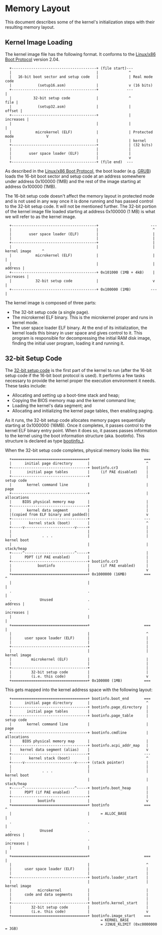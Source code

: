 # Memory Layout

This document describes some of the kernel's initialization steps with their
resulting memory layout.

## Kernel Image Loading

The kernel image file has the following format. It conforms to the
[Linux/x86 Boot Protocol](https://www.kernel.org/doc/html/latest/x86/boot.html)
version 2.04.

```
  +---------------------------------------+ (file start)---
  |                                       |              ^
  |   16-bit boot sector and setup code   |              | Real mode code
  |            (setup16.asm)              |              v (16 bits)
  +---------------------------------------+             ---                             |
  |          32-bit setup code            |              ^                         file |
  |            (setup32.asm)              |              |                       offset |
  +---------------------------------------+              |                    increases |
  |                                       |              |                              |
  |           microkernel (ELF)           |              | Protected mode               V
  |                                       |              | kernel
  +---------------------------------------+              | (32 bits)
  |                                       |              |
  |        user space loader (ELF)        |              |
  |                                       |              v
  +---------------------------------------+ (file end)  ---
```

As described in the
[Linux/x86 Boot Protocol](https://www.kernel.org/doc/html/latest/x86/boot.html),
the boot loader (e.g. [GRUB](https://www.gnu.org/software/grub/)) loads the
16-bit boot sector and setup code at an address somewhere under address 0x100000
(1MB) and the rest of the image starting at address 0x100000 (1MB).

The 16-bit setup code doesn't affect the memory layout in protected mode and
is not used in any way once it is done running and has passed control to the
32-bit setup code. It will not be mentioned further. The 32-bit portion of the
kernel image file loaded starting at address 0x100000 (1 MB) is what we will
refer to as the kernel image.

```
  +---------------------------------------+                        ---
  |                                       |                         ^
  |        user space loader (ELF)        |                         |
  |                                       |                         |
  +---------------------------------------+                         |
  |                                       |                         | kernel image     ^
  |           microkernel (ELF)           |                         |                  |
  |                                       |                         |          address |
  +---------------------------------------+ 0x101000 (1MB + 4kB)    |        increases |
  |           32-bit setup code           |                         v                  |
  +---------------------------------------+ 0x100000 (1MB)         ---                 |
```

The kernel image is composed of three parts:

* The 32-bit setup code (a single page).
* The microkernel ELF binary. This is the microkernel proper and runs in
kernel mode.
* The user space loader ELF binary. At the end of its initialization, the kernel
loads this binary in user space and gives control to it. This program is
responsible for decompressing the initial RAM disk image, finding the initial
user program, loading it and running it.

## 32-bit Setup Code

The [32-bit setup code](../kernel/interface/i686/setup/setup32.asm) is the
first part of the kernel to run (after the 16-bit setup code if the 16-bit boot
protocol is used). It performs a few tasks necessary to provide the kernel
proper the execution environment it needs. These tasks include:

* Allocating and setting up a boot-time stack and heap;
* Copying the BIOS memory map and the kernel command line;
* Loading the kernel's data segment; and
* Allocating and initializing the kernel page tables, then enabling paging.

As it runs, the 32-bit setup code allocates memory pages sequentially starting
at 0x1000000 (16MB). Once it completes, it passes control to the kernel ELF
binary entry point. When it does so, it passes passes information to the kernel
using the boot information structure (aka. bootinfo). This structure is
declared as type [bootinfo_t](kernel/interface/i686/types.h).

When the 32-bit setup code completes, physical memory looks like this:

```
  +===================================+                         ===
  |      initial page directory       |                          ^
  +-----------------------------------+ bootinfo.cr3             |
  |       initial page tables         |     (if PAE disabled)    |
  +-----------------------------------+                          | setup code
  |       kernel command line         |                          | page
  +-----------------------------------+                          | allocations
  |     BIOS physical memory map      |                          |
  +-----------------------------------+                          |
  |       kernel data segment         |                          |
  |(copied from ELF binary and padded)|                          v
  +-----------------------------------+                         ---
  |        kernel stack (boot)        |                          ^
  +-----v-----------------------v-----+                          |
  |                                   |                          |
  |              . . .                |                          | kernel boot
  |                                   |                          | stack/heap
  +-----^-----------------------^-----+                          |
  |      PDPT (if PAE enabled)        |                          |
  +-----------------------------------+ bootinfo.cr3             |
  |            bootinfo               |     (if PAE enabled)     |
  |                                   |                          v
  +===================================+ 0x1000000 (16MB)        ===                ^
  |                                   |                                            |
  .                                   .                                            |
  .             Unused                .                                    address |
  .                                   .                                  increases |
  |                                   |                                            |
  +===================================+                         ===                |
  |                                   |                          ^
  |      user space loader (ELF)      |                          |
  |                                   |                          |
  +-----------------------------------+                          |
  |                                   |                          | kernel image
  |         microkernel (ELF)         |                          |
  |                                   |                          |
  +-----------------------------------+                          |
  |         32-bit setup code         |                          |
  |         (i.e. this code)          |                          v
  +===================================+ 0x100000 (1MB)          ===
```

This gets mapped into the kernel address space with the following layout:

```
  +===================================+ bootinfo.boot_end       ===
  |      initial page directory       |                          ^
  +-----------------------------------+ bootinfo.page_directory  |
  |       initial page tables         |                          |
  +-----------------------------------+ bootinfo.page_table      | setup code
  |       kernel command line         |                          | page
  +-----------------------------------+ bootinfo.cmdline         | allocations
  |     BIOS physical memory map      |                          |
  +-----------------------------------+ bootinfo.acpi_addr_map   |
  |    kernel data segment (alias)    |                          v
  +-----------------------------------+                         ---
  |        kernel stack (boot)        |                          ^
  +-----v-----------------------v-----+ (stack pointer)          |
  |                                   |                          |
  |              . . .                |                          | kernel boot
  |                                   |                          | stack/heap
  +-----^-----------------------^-----+ bootinfo.boot_heap       |
  |      PDPT (if PAE enabled)        |                          |
  +-----------------------------------+                          |
  |            bootinfo               |                          v
  +===================================+ bootinfo                ===                ^
  |                                   |     = ALLOC_BASE                           |
  .                                   .                                            |
  .             Unused                .                                    address |
  .                                   .                                  increases |
  |                                   |                                            |
  +===================================+                         ===                |
  |                                   |                          ^
  |      user space loader (ELF)      |                          |
  |                                   |                          |
  +-----------------------------------+ bootinfo.loader_start    |
  |                                   |                          | kernel image
  |            microkernel            |                          |
  |      code and data segments       |                          |
  |                                   |                          |
  +-----------------------------------+ bootinfo.kernel_start    |
  |         32-bit setup code         |                          |
  |         (i.e. this code)          |                          v
  +===================================+ bootinfo.image_start    ===
                                            = KERNEL_BASE
                                            = JINUE_KLIMIT (0xc0000000 = 3GB)
```

